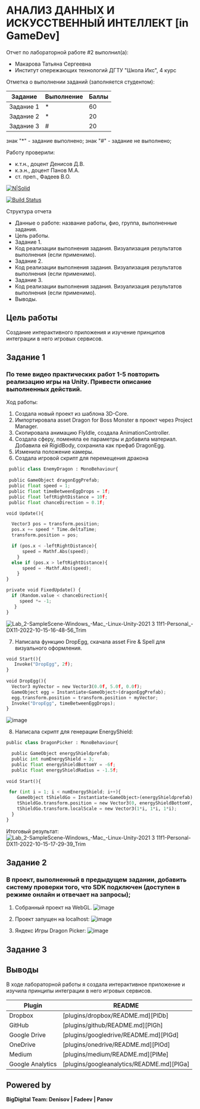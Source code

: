 # АНАЛИЗ ДАННЫХ И ИСКУССТВЕННЫЙ ИНТЕЛЛЕКТ [in GameDev]
Отчет по лабораторной работе #2 выполнил(а):
- Макарова Татьяна Сергеевна
- Институт опережающих технологий ДГТУ "Школа Икс", 4 курс

Отметка о выполнении заданий (заполняется студентом):

| Задание | Выполнение | Баллы |
| ------ | ------ | ------ |
| Задание 1 | * | 60 |
| Задание 2 | * | 20 |
| Задание 3 | # | 20 |

знак "*" - задание выполнено; знак "#" - задание не выполнено;

Работу проверили:
- к.т.н., доцент Денисов Д.В.
- к.э.н., доцент Панов М.А.
- ст. преп., Фадеев В.О.

[![N|Solid](https://cldup.com/dTxpPi9lDf.thumb.png)](https://nodesource.com/products/nsolid)

[![Build Status](https://travis-ci.org/joemccann/dillinger.svg?branch=master)](https://travis-ci.org/joemccann/dillinger)

Структура отчета

- Данные о работе: название работы, фио, группа, выполненные задания.
- Цель работы.
- Задание 1.
- Код реализации выполнения задания. Визуализация результатов выполнения (если применимо).
- Задание 2.
- Код реализации выполнения задания. Визуализация результатов выполнения (если применимо).
- Задание 3.
- Код реализации выполнения задания. Визуализация результатов выполнения (если применимо).
- Выводы.

## Цель работы
Cоздание интерактивного приложения и изучение принципов интеграции в него игровых сервисов.

## Задание 1
### По теме видео практических работ 1-5 повторить реализацию игры на Unity. Привести описание выполненных действий.

Ход работы: 

1. Создала новый проект из шаблона 3D-Core.
2. Импортировала asset Dragon for Boss Monster в проект через Project Manager.
3. Скопировала анимацию FlyIdle, создала AnimationController.
4. Создала сферу, поменяла ее параметры и добавила материал. Добавила ей RigidBody, сохранила как префаб DragonEgg.
5. Изменила положение камеры.
6. Создала игровой скрипт для перемещения дракона

```py
 public class EnemyDragon : MonoBehaviour{
 
 public GameObject dragonEggPrefab;
 public float speed = 1;
 public float timeBetweenEggDrops = 1f;
 public float leftRightDistance = 10f;
 public float chanceDirection = 0.1f;

void Update(){

  Vector3 pos = transform.position;
  pos.x += speed * Time.deltaTime;
  transform.position = pos;

  if (pos.x < -leftRightDistance){
      speed = Mathf.Abs(speed);
    } 
  else if (pos.x > leftRightDistance){
      speed = -Mathf.Abs(speed);
    }
}

private void FixedUpdate() {
  if (Random.value < chanceDirection){
     speed *= -1;
   }
}

```
![Lab_2-SampleScene-Windows_-Mac_-Linux-Unity-2021 3 11f1-Personal_-_DX11_-2022-10-15-16-48-56_Trim](https://user-images.githubusercontent.com/85516001/195998188-8b2a6cc9-567d-419e-9acf-6af387b55e47.gif)

7. Написала функцию DropEgg, скачала asset Fire & Spell для визуального оформления.
```py
void Start(){
   Invoke("DropEgg", 2f);
}
  
void DropEgg(){
  Vector3 myVector = new Vector3(0.0f, 5.0f, 0.0f);
  GameObject egg = Instantiate<GameObject>(dragonEggPrefab);
  egg.transform.position = transform.position + myVector;
  Invoke("DropEgg", timeBetweenEggDrops);
}
 ```
![image](https://user-images.githubusercontent.com/85516001/195998280-8676a530-95a7-4ed9-88b3-1d83a1ae180c.png)


8. Написала скрипт для генерации EnergyShield:
```py
public class DragonPicker : MonoBehaviour{

  public GameObject energyShieldprefab;
  public int numEnergyShield = 3;
  public float energyShieldBottomY = -6f;
  public float energyShieldRadius = -1.5f;
  
void Start(){

 for (int i = 1; i < numEnergyShield; i++){
    GameObject tShieldGo = Instantiate<GameObject>(energyShieldprefab);
    tShieldGo.transform.position = new Vector3(0, energyShieldBottomY, 0);
    tShieldGo.transform.localScale = new Vector3(1*i, 1*i, 1*i);
  }
}
```

Итоговый результат:
![Lab_2-SampleScene-Windows_-Mac_-Linux-Unity-2021 3 11f1-Personal-_DX11_-2022-10-15-17-29-39_Trim](https://user-images.githubusercontent.com/85516001/195998828-35881dff-8337-4706-8b98-1b71640b5173.gif)




## Задание 2
### В проект, выполненный в предыдущем задании, добавить систему проверки того, что SDK подключен (доступен в режиме онлайн и отвечает на запросы);

1. Собранный проект на WebGL.
![image](https://user-images.githubusercontent.com/85516001/195998458-8ccd396c-c06b-4174-83e0-5152ad5b02b5.png)

2. Проект запущен на localhost:
![image](https://user-images.githubusercontent.com/85516001/195998517-8008dacf-e9b1-4670-914f-e1a760e6765e.png)

3. Яндекс Игры Dragon Picker:
![image](https://user-images.githubusercontent.com/85516001/195998541-6b2fe295-db3f-42b2-9f28-cdcb3c8f9776.png)



## Задание 3

## Выводы

В ходе лабораторной работы я cоздала интерактивное приложение и изучила принципы интеграции в него игровых сервисов.

| Plugin | README |
| ------ | ------ |
| Dropbox | [plugins/dropbox/README.md][PlDb] |
| GitHub | [plugins/github/README.md][PlGh] |
| Google Drive | [plugins/googledrive/README.md][PlGd] |
| OneDrive | [plugins/onedrive/README.md][PlOd] |
| Medium | [plugins/medium/README.md][PlMe] |
| Google Analytics | [plugins/googleanalytics/README.md][PlGa] |

## Powered by

**BigDigital Team: Denisov | Fadeev | Panov**
